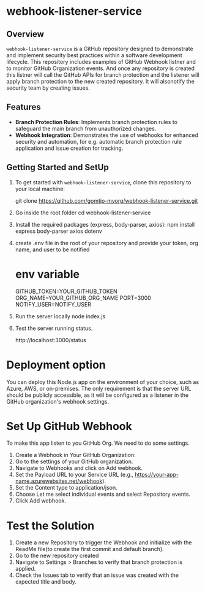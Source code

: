 # webhook-listener-service

## Overview

`webhook-listener-service` is a GitHub repository designed to demonstrate and implement security best practices within a software development lifecycle. This repository includes examples of GitHub Webhook listner and to monitor GitHub Organization events. And once any repository is created this listner will call the GitHub APIs for branch protection and the listener will apply branch protection to the new created repository. It will alsonotify the security team by creating issues.

## Features

- **Branch Protection Rules**: Implements branch protection rules to safeguard the main branch from unauthorized changes.
- **Webhook Integration**: Demonstrates the use of webhooks for enhanced security and automation, for e.g. automatic branch protection rule application and issue creation for tracking.

## Getting Started and SetUp

1. To get started with `webhook-listener-service`, clone this repository to your local machine:

    git clone https://github.com/gomtip-myorg/webhook-listener-service.git

2. Go inside the root folder
    cd webhook-listener-service
    
3. Install the required packages (express, body-parser, axios):
    npm install express body-parser axios dotenv

4. create .env file in the root of your repository and provide your token, org name, and user to be notified
    # env variable
    GITHUB_TOKEN=YOUR_GITHUB_TOKEN
    ORG_NAME=YOUR_GITHUB_ORG_NAME
    PORT=3000
    NOTIFY_USER=NOTIFY_USER

5. Run the server locally
    node index.js

6. Test the server running status.

    http://localhost:3000/status

# Deployment option
You can deploy this Node.js app on the environment of your choice, such as Azure, AWS, or on-premises. The only requirement is that the server URL should be publicly accessible, as it will be configured as a listener in the GitHub organization's webhook settings.

# Set Up GitHub Webhook
To make this app listen to you GitHub Org. We need to do some settings.
1. Create a Webhook in Your GitHub Organization:
2. Go to the settings of your GitHub organization.
3. Navigate to Webhooks and click on Add webhook.
4. Set the Payload URL to your Service URL (e.g., https://your-app-name.azurewebsites.net/webhook).
5. Set the Content type to application/json.
6. Choose Let me select individual events and select Repository events.
7. Click Add webhook.

# Test the Solution
1. Create a new Repository to trigger the Webhook and initialize with the ReadMe file(to create the first commit and default branch).
2. Go to the new repository created
3. Navigate to Settings > Branches to verify that branch protection is applied.
4. Check the Issues tab to verify that an issue was created with the expected title and body.